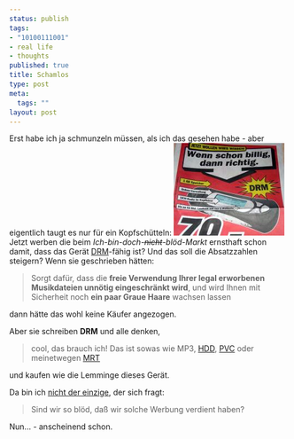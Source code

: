 ```yaml
--- 
status: publish
tags: 
- "10100111001"
- real life
- thoughts
published: true
title: Schamlos
type: post
meta: 
  tags: ""
layout: post
---
```

Erst habe ich ja schmunzeln müssen, als ich das gesehen habe - aber eigentlich taugt es nur für ein Kopfschütteln:
<a href="/media/wp/050506drmplayer.jpg"><img src='/media/wp/thumb-050506drmplayer.jpg' alt='DRM-Player Anzeige beim lokalen Elektronikmarkt' class="centered border" /></a>
Jetzt werben die beim <em>Ich-bin-doch-<del>nicht</del>-blöd-Markt</em> ernsthaft schon damit, dass das Gerät <a href="http://de.wikipedia.org/wiki/Digital_Rights_Management">DRM</a>-fähig ist? Und das soll die Absatzzahlen steigern? Wenn sie geschrieben hätten:
<blockquote>Sorgt dafür, dass die <strong>freie Verwendung Ihrer legal erworbenen Musikdateien unnötig eingeschränkt wird</strong>, und wird Ihnen mit Sicherheit noch <strong>ein paar Graue Haare</strong> wachsen lassen</blockquote>
dann hätte das wohl keine Käufer angezogen.

Aber sie schreiben <strong>DRM</strong> und alle denken, <blockquote>cool, das brauch ich! Das ist sowas wie MP3, <a href="http://de.wikipedia.org/wiki/HDD">HDD</a>, <a href="http://de.wikipedia.org/wiki/PVC">PVC</a> oder meinetwegen <a href="http://de.wikipedia.org/wiki/Magnetresonanztomografie">MRT</a></blockquote> und kaufen wie die Lemminge dieses Gerät.

Da bin ich <a href="http://blog.koehntopp.de/archives/775-Werbehass-Nachtrag.html">nicht der einzige</a>, der sich fragt: <blockquote>Sind wir so blöd, daß wir solche Werbung verdient haben?</blockquote>Nun... - anscheinend schon.
